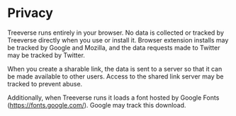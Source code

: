 # Privacy

Treeverse runs entirely in your browser. No data is collected or tracked by Treeverse directly when you use or install it. Browser extension installs may be tracked by Google and Mozilla, and the data requests made to Twitter may be tracked by Twitter.

When you create a sharable link, the data is sent to a server so that it can be made available to other users. Access to the shared link server may be tracked to prevent abuse.

Additionally, when Treeverse runs it loads a font hosted by Google Fonts (https://fonts.google.com/). Google may track this download.
